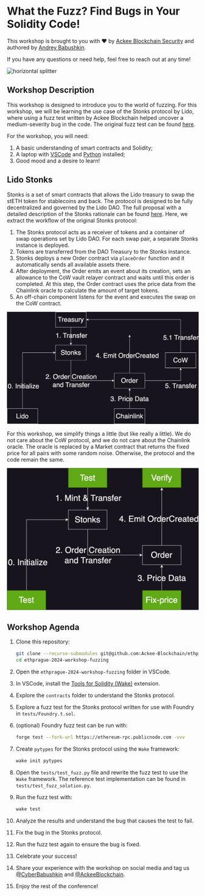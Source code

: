 # What the Fuzz? Find Bugs in Your Solidity Code!

This workshop is brought to you with ❤️ by [Ackee Blockchain Security](https://ackeeblockchain.com) and authored by [Andrey Babushkin](https://babushkin.xyz).

If you have any questions or need help, feel free to reach out at any time!

![horizontal splitter](https://github.com/Ackee-Blockchain/wake-detect-action/assets/56036748/ec488c85-2f7f-4433-ae58-3d50698a47de)

## Workshop Description

This workshop is designed to introduce you to the world of fuzzing. For this workshop, we will be learning the use case of the Stonks protocol by Lido, where using a fuzz test written by Ackee Blockchain helped uncover a medium-severity bug in the code. The original fuzz test can be found [here](https://github.com/Ackee-Blockchain/tests-lido-stonks).

For the workshop, you will need:

1. A basic understanding of smart contracts and Solidity;
2. A laptop with [VSCode](https://code.visualstudio.com/) and [Python](https://www.python.org/downloads/) installed;
3. Good mood and a desire to learn!

## Lido Stonks

Stonks is a set of smart contracts that allows the Lido treasury to swap the stETH token for stablecoins and back. The protocol is designed to be fully decentralized and governed by the Lido DAO. The full proposal with a detailed description of the Stonks rationale can be found [here](https://research.lido.fi/t/lido-stonks-treasury-swaps-via-optimistic-governance/6860). Here, we extract the workflow of the original Stonks protocol:

1. The Stonks protocol acts as a receiver of tokens and a container of swap operations set by Lido DAO. For each swap pair, a separate Stonks instance is deployed.
2. Tokens are transferred from the DAO Treasury to the Stonks instance.
3. Stonks deploys a new Order contract via `placeOrder` function and it automatically sends all available assets there.
4. After deployment, the Order emits an event about its creation, sets an allowance to the CoW vault relayer contract and waits until this order is completed. At this step, the Order contract uses the price data from the Chainlink oracle to calculate the amount of target tokens.
5. An off-chain component listens for the event and executes the swap on the CoW contract.

![Lido Stonks Diagram](img/stonks.png)

For this workshop, we simplify things a little (but like really a little). We do not care about the CoW protocol, and we do not care about the Chainlink oracle. The oracle is replaced by a Market contract that returns the fixed price for all pairs with some random noise. Otherwise, the protocol and the code remain the same.

![Lido Stonks Workshop Simplified Diagram](img/stonks-simple.png)

## Workshop Agenda

1. Clone this repository:

    ```bash
    git clone --recurse-submodules git@github.com:Ackee-Blockchain/ethprague-2024-workshop-fuzzing.git
    cd ethprague-2024-workshop-fuzzing
    ```

2. Open the `ethprague-2024-workshop-fuzzing` folder in VSCode.
3. In VSCode, install the [Tools for Solidity (Wake)](https://marketplace.visualstudio.com/items?itemName=AckeeBlockchain.tools-for-solidity) extension.
4. Explore the `contracts` folder to understand the Stonks protocol.
5. Explore a fuzz test for the Stonks protocol written for use with Foundry in `tests/Foundry.t.sol`.
6. (optional) Foundry fuzz test can be run with:

    ```bash
    forge test --fork-url https://ethereum-rpc.publicnode.com -vvv
    ```

7. Create `pytypes` for the Stonks protocol using the `Wake` framework:

    ```bash
    wake init pytypes
    ```

8. Open the `tests/test_fuzz.py` file and rewrite the fuzz test to use the `Wake` framework. The reference test implementation can be found in `tests/test_fuzz_solution.py`.
9. Run the fuzz test with:

    ```bash
    wake test
    ```

10. Analyze the results and understand the bug that causes the test to fail.
11. Fix the bug in the Stonks protocol.
12. Run the fuzz test again to ensure the bug is fixed.
13. Celebrate your success!
14. Share your experience with the workshop on social media and tag us [@CyberBabushkin](https://x.com/CyberBabushkin) and [@AckeeBlockchain](https://x.com/AckeeBlockchain).
15. Enjoy the rest of the conference!
